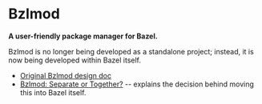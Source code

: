 # Bzlmod

**A user-friendly package manager for Bazel.**

Bzlmod is no longer being developed as a standalone project; instead, it is now being developed within Bazel itself.

* [Original Bzlmod design doc](https://docs.google.com/document/d/1moQfNcEIttsk6vYanNKIy3ZuK53hQUFq1b1r0rmsYVg/edit?usp=sharing)
* [Bzlmod: Separate or Together?](https://docs.google.com/document/d/18f85P1O6bvEttxqd1fSWNdOVyp_t_WWor89fjl3CrLs/edit?usp=sharing) -- explains the decision behind moving this into Bazel itself.
